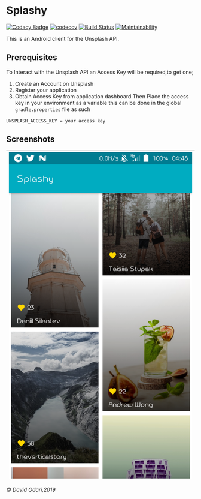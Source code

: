 # Splashy

[![Codacy Badge](https://api.codacy.com/project/badge/Grade/07f64f813b1b4dfeb1428cc3770cd984)](https://www.codacy.com/app/Davidodari/Splashy?utm_source=github.com&amp;utm_medium=referral&amp;utm_content=Davidodari/Splashy&amp;utm_campaign=Badge_Grade)
[![codecov](https://codecov.io/gh/Davidodari/Splashy/branch/develop/graph/badge.svg)](https://codecov.io/gh/Davidodari/Splashy)
[![Build Status](https://travis-ci.com/Davidodari/Splashy.svg?branch=develop)](https://travis-ci.com/Davidodari/Splashy)
[![Maintainability](https://api.codeclimate.com/v1/badges/2bd21fa3e0549657634c/maintainability)](https://codeclimate.com/github/Davidodari/Splashy/maintainability)

This is an Android client for the Unsplash API.

## Prerequisites

To Interact with the Unsplash API an Access Key will be required,to get one;
1. Create an Account on Unsplash
2. Register your application
3. Obtain Access Key from application dashboard
Then Place the access key in your environment as a variable this can be done in
the global ```gradle.properties``` file as such
```properties
UNSPLASH_ACCESS_KEY = your access key
```
## Screenshots
|![Home Screen](screenshots/home.png)|
|:--:|
<i>&copy; David Odari,2019 </i>
